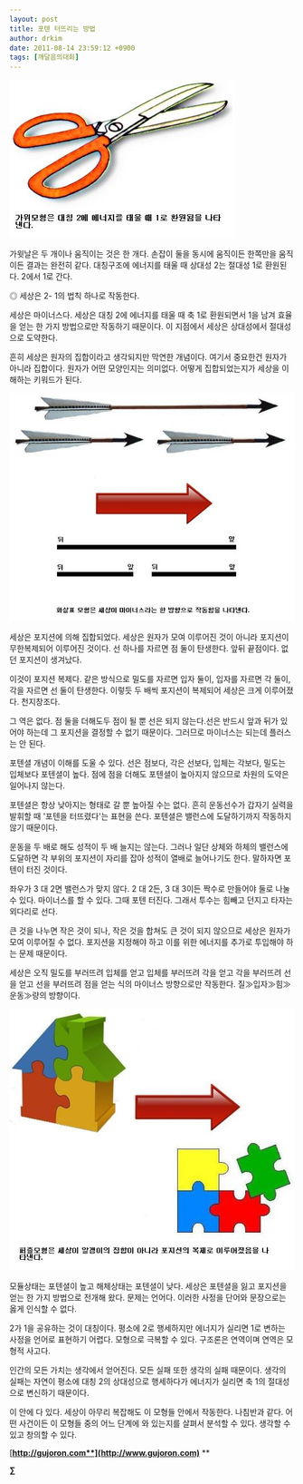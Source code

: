 ```yaml
---
layout: post
title: 포텐 터뜨리는 방법
author: drkim
date: 2011-08-14 23:59:12 +0900
tags: [깨달음의대화]
---
```

 ![](/files/attach/images/198/183/187/65.jpg)

가윗날은 두 개이나 움직이는 것은 한 개다. 손잡이 둘을 동시에 움직이든 한쪽만을 움직이든 결과는 완전히 같다. 대칭구조에 에너지를 태울 때 상대성 2는 절대성 1로 환원된다. 2에서 1로 간다. 

◎ 세상은 2- 1의 법칙 하나로 작동한다. 

세상은 마이너스다. 세상은 대칭 2에 에너지를 태울 때 축 1로 환원되면서 1을 남겨 효율을 얻는 한 가지 방법으로만 작동하기 때문이다. 이 지점에서 세상은 상대성에서 절대성으로 도약한다. 



흔히 세상은 원자의 집합이라고 생각되지만 막연한 개념이다. 여기서 중요한건 원자가 아니라 집합이다. 원자가 어떤 모양인지는 의미없다. 어떻게 집합되었는지가 세상을 이해하는 키워드가 된다.





 ![](/files/attach/images/198/183/187/66.JPG)

세상은 포지션에 의해 집합되었다. 세상은 원자가 모여 이루어진 것이 아니라 포지션이 무한복제되어 이루어진 것이다. 선 하나를 자르면 점 둘이 탄생한다. 앞뒤 끝점이다. 없던 포지션이 생겨났다. 



이것이 포지션 복제다. 같은 방식으로 밀도를 자르면 입자 둘이, 입자를 자르면 각 둘이, 각을 자르면 선 둘이 탄생한다. 이렇듯 두 배씩 포지션이 복제되어 세상은 크게 이루어졌다. 천지창조다.



그 역은 없다. 점 둘을 더해도두 점이 될 뿐 선은 되지 않는다.선은 반드시 앞과 뒤가 있어야 하는데 그 포지션을 결정할 수 없기 때문이다. 그러므로 마이너스는 되는데 플러스는 안 된다. 

포텐셜 개념이 이해를 도울 수 있다. 선은 점보다, 각은 선보다, 입체는 각보다, 밀도는 입체보다 포텐셜이 높다. 점에 점을 더해도 포텐셜이 높아지지 않으므로 차원의 도약은 일어나지 않는다. 

포텐셜은 항상 낮아지는 형태로 갈 뿐 높아질 수는 없다. 흔히 운동선수가 갑자기 실력을 발휘할 때 '포텐을 터뜨렸다'는 표현을 쓴다. 포텐셜은 밸런스에 도달하기까지 작동하지 않기 때문이다. 

운동을 두 배로 해도 성적이 두 배 늘지는 않는다. 그러나 일단 상체와 하체의 밸런스에 도달하면 각 부위의 포지션이 자리를 잡아 성적이 열배로 늘어나기도 한다. 말하자면 포텐이 터진 것이다. 

좌우가 3 대 2면 밸런스가 맞지 않다. 2 대 2든, 3 대 3이든 짝수로 만들어야 둘로 나눌 수 있다. 마이너스를 할 수 있다. 그때 포텐 터진다. 그래서 투수는 힘빼고 던지고 타자는 외다리로 선다. 

큰 것을 나누면 작은 것이 되나, 작은 것을 합쳐도 큰 것이 되지 않으므로 세상은 원자가 모여 이루어질 수 없다. 포지션을 지정해야 하고 이를 위한 에너지를 추가로 투입해야 하는 문제 때문이다. 



세상은 오직 밀도를 부러뜨려 입체를 얻고 입체를 부러뜨려 각을 얻고 각을 부러뜨려 선을 얻고 선을 부러뜨려 점을 얻는 식의 마이너스 방향으로만 작동한다. 질≫입자≫힘≫운동≫량의 방향이다.





 ![](/files/attach/images/198/183/187/67.JPG)

모듈상태는 포텐셜이 높고 해체상태는 포텐셜이 낮다. 세상은 포텐셜을 잃고 포지션을 얻는 한 가지 방법으로 전개해 왔다. 문제는 언어다. 이러한 사정을 단어와 문장으로는 옳게 인식할 수 없다. 



2가 1을 공유하는 것이 대칭이다. 평소에 2로 행세하지만 에너지가 실리면 1로 변하는 사정을 언어로 표현하기 어렵다. 모형으로 극복할 수 있다. 구조론은 연역이며 연역은 모형적 사고다.






  인간의 모든 가치는 생각에서 얻어진다. 모든 실패 또한 생각의 실패 때문이다. 생각의 실패는 자연이 평소에 대칭 2의 상대성으로 행세하다가 에너지가 실리면 축 1의 절대성으로 변신하기 때문이다.





  이 안에 다 있다. 세상이 아무리 복잡해도 이 모형들 안에서 작동한다. 나침반과 같다. 어떤 사건이든 이 모형들 중의 어느 단계에 와 있는지를 살펴서 분석할 수 있다. 생각할 수 있고 창의할 수 있다.









  




[**http://gujoron.com**](http://www.gujoron.com)** 
**

**∑**
